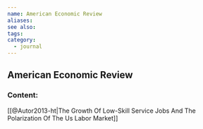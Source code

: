```yaml
---
name: American Economic Review
aliases:
see also:
tags:
category:
  - journal
---
```


## American Economic Review

### Content:
[[@Autor2013-ht|The Growth Of Low-Skill Service Jobs And The Polarization Of The Us Labor Market]]